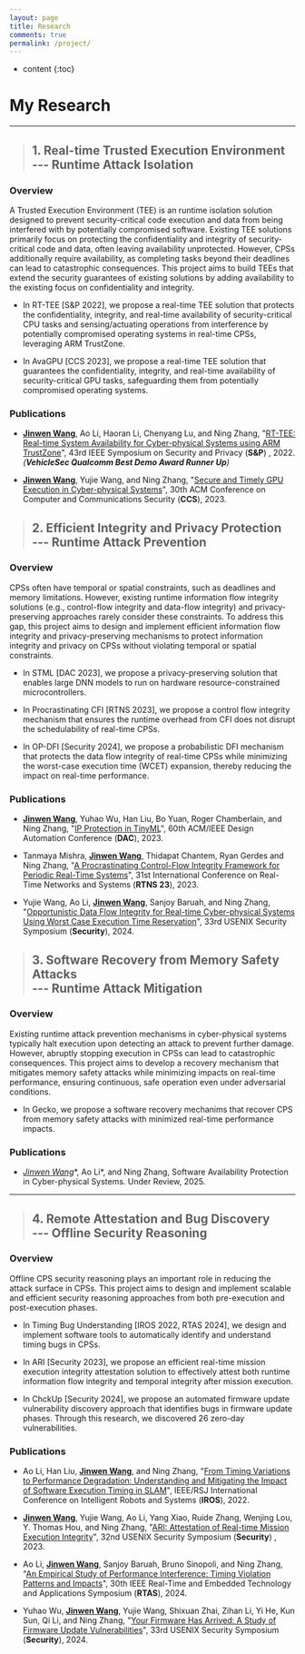 ```yaml
---
layout: page
title: Research
comments: true
permalink: /project/
---
```


* content
{:toc}

# My Research
---

>## 1. Real-time Trusted Execution Environment <br> --- Runtime Attack Isolation
   
### Overview

A Trusted Execution Environment (TEE) is an runtime isolation solution designed to prevent security-critical code execution and data from being interfered with by potentially compromised software. Existing TEE solutions primarily focus on protecting the confidentiality and integrity of security-critical code and data, often leaving availability unprotected. However, CPSs additionally require availability, as completing tasks beyond their deadlines can lead to catastrophic consequences. This project aims to build TEEs that extend the security guarantees of existing solutions by adding availability to the existing focus on confidentiality and integrity.

* In RT-TEE [S&P 2022], we propose a real-time TEE solution that protects the confidentiality, integrity, and real-time availability of security-critical CPU tasks and sensing/actuating operations from interference by potentially compromised operating systems in real-time CPSs, leveraging ARM TrustZone.

* In AvaGPU [CCS 2023], we propose a real-time TEE solution that guarantees the confidentiality, integrity, and real-time availability of security-critical GPU tasks, safeguarding them from potentially compromised operating systems.

### Publications

* **<u>Jinwen Wang</u>**, Ao Li, Haoran Li, Chenyang Lu, and Ning Zhang, "[RT-TEE: Real-time System Availability for Cyber-physical Systems using ARM TrustZone](https://par.nsf.gov/servlets/purl/10373878)", 43rd IEEE Symposium on Security and Privacy (**S&P**) , 2022.
<br> *(**VehicleSec Qualcomm Best Demo Award Runner Up**)* 

* **<u>Jinwen Wang</u>**, Yujie Wang, and Ning Zhang, "[Secure and Timely GPU Execution in Cyber-physical Systems](https://dl.acm.org/doi/pdf/10.1145/3576915.3623197)", 30th ACM Conference on Computer and Communications Security (**CCS**), 2023.

>## 2. Efficient Integrity and Privacy Protection <br> --- Runtime Attack Prevention
   
### Overview
   
   CPSs often have temporal or spatial constraints, such as deadlines and memory limitations. However, existing runtime information flow integrity solutions (e.g., control-flow integrity and data-flow integrity) and privacy-preserving approaches rarely consider these constraints. To address this gap, this project aims to design and implement efficient information flow integrity and privacy-preserving mechanisms to protect information integrity and privacy on CPSs without violating temporal or spatial constraints.

* In STML [DAC 2023], we propose a privacy-preserving solution that enables large DNN models to run on hardware resource-constrained microcontrollers.

* In Procrastinating CFI [RTNS 2023], we propose a control flow integrity mechanism that ensures the runtime overhead from CFI does not disrupt the schedulability of real-time CPSs.

* In OP-DFI [Security 2024], we propose a probabilistic DFI mechanism that protects the data flow integrity of real-time CPSs while minimizing the worst-case execution time (WCET) expansion, thereby reducing the impact on real-time performance.

### Publications

* **<u>Jinwen Wang</u>**, Yuhao Wu, Han Liu, Bo Yuan, Roger Chamberlain, and Ning Zhang, "[IP Protection in TinyML](https://cybersecurity.seas.wustl.edu/paper/wang2023ip.pdf)", 60th ACM/IEEE Design Automation Conference (**DAC**), 2023.

* Tanmaya Mishra, **<u>Jinwen Wang</u>**, Thidapat Chantem, Ryan Gerdes and Ning Zhang, "[A Procrastinating Control-Flow Integrity Framework for Periodic Real-Time Systems](https://dl.acm.org/doi/pdf/10.1145/3575757.3575762)", 31st International Conference on Real-Time Networks and Systems (**RTNS 23**), 2023.

* Yujie Wang, Ao Li, **<u>Jinwen Wang</u>**, Sanjoy Baruah, and Ning Zhang, "[Opportunistic Data Flow Integrity for Real-time Cyber-physical Systems Using Worst Case Execution Time Reservation](https://www.usenix.org/system/files/sec23winter-prepub-485-wang-yujie.pdf)", 33rd USENIX Security Symposium (**Security**), 2024.


>## 3. Software Recovery from Memory Safety Attacks <br> --- Runtime Attack Mitigation
   
### Overview
   
   Existing runtime attack prevention mechanisms in cyber-physical systems typically halt execution upon detecting an attack to prevent further damage. However, abruptly stopping execution in CPSs can lead to catastrophic consequences. This project aims to develop a recovery mechanism that mitigates memory safety attacks while minimizing impacts on real-time performance, ensuring continuous, safe operation even under adversarial conditions.

* In Gecko, we propose a software recovery mechanims that recover CPS from memory safety attacks with minimized real-time performance impacts.

### Publications

* **<u>Jinwen Wang*</u>**, Ao Li*, and Ning Zhang, Software Availability Protection in Cyber-physical Systems.
Under Review, 2025.

<!-- * **<u>Jinwen Wang</u>**, Yuhao Wu, Han Liu, Bo Yuan, Roger Chamberlain, and Ning Zhang, "[IP Protection in TinyML](https://cybersecurity.seas.wustl.edu/paper/wang2023ip.pdf)", 60th ACM/IEEE Design Automation Conference (**DAC**), 2023.

* Tanmaya Mishra, **<u>Jinwen Wang</u>**, Thidapat Chantem, Ryan Gerdes and Ning Zhang, "[A Procrastinating Control-Flow Integrity Framework for Periodic Real-Time Systems](https://dl.acm.org/doi/pdf/10.1145/3575757.3575762)", 31st International Conference on Real-Time Networks and Systems (**RTNS 23**), 2023.

* Yujie Wang, Ao Li, **<u>Jinwen Wang</u>**, Sanjoy Baruah, and Ning Zhang, "[Opportunistic Data Flow Integrity for Real-time Cyber-physical Systems Using Worst Case Execution Time Reservation](https://www.usenix.org/system/files/sec23winter-prepub-485-wang-yujie.pdf)", 33rd USENIX Security Symposium (**Security**), 2024. -->



---
>## 4. Remote Attestation and Bug Discovery <br> --- Offline Security Reasoning


### Overview
	
Offline CPS security reasoning plays an important role in reducing the attack surface in CPSs. This project aims to design and implement scalable and efficient security reasoning approaches from both pre-execution and post-execution phases.

* In Timing Bug Understanding [IROS 2022, RTAS 2024], we design and implement software tools to automatically identify and understand timing bugs in CPSs.

* In ARI [Security 2023], we propose an efficient real-time mission execution integrity attestation solution to effectively attest both runtime information flow integrity and temporal integrity after mission execution.

* In ChckUp [Security 2024], we propose an automated firmware update vulnerability discovery approach that identifies bugs in firmware update phases. Through this research, we discovered 26 zero-day vulnerabilities.


### Publications

* Ao Li, Han Liu, **<u>Jinwen Wang</u>**, and Ning Zhang, "[From Timing Variations to Performance Degradation: Understanding and Mitigating the Impact of Software Execution Timing in SLAM](https://cybersecurity.seas.wustl.edu/paper/ao-iros22.pdf)", IEEE/RSJ International Conference on Intelligent Robots and Systems (**IROS**), 2022.

* **<u>Jinwen Wang</u>**, Yujie Wang, Ao Li, Yang Xiao, Ruide Zhang, Wenjing Lou, Y. Thomas Hou, and Ning Zhang, "[ARI: Attestation of Real-time Mission Execution Integrity](https://www.usenix.org/system/files/usenixsecurity23-wang-jinwen.pdf)", 32nd USENIX Security Symposium (**Security**) , 2023.

* Ao Li, **<u>Jinwen Wang</u>**, Sanjoy Baruah, Bruno Sinopoli, and Ning Zhang, "[An Empirical Study of Performance Interference: Timing Violation Patterns and Impacts](https://cybersecurity.seas.wustl.edu/paper/rtas24_timetrap.pdf)", 30th IEEE Real-Time and Embedded Technology and Applications Symposium (**RTAS**), 2024.

* Yuhao Wu, **<u>Jinwen Wang</u>**, Yujie Wang, Shixuan Zhai, Zihan Li, Yi He, Kun Sun, Qi Li, and Ning Zhang, "[Your Firmware Has Arrived: A Study of Firmware Update Vulnerabilities](https://www.usenix.org/system/files/usenixsecurity24-wu-yuhao.pdf)", 33rd USENIX Security Symposium (**Security**), 2024.